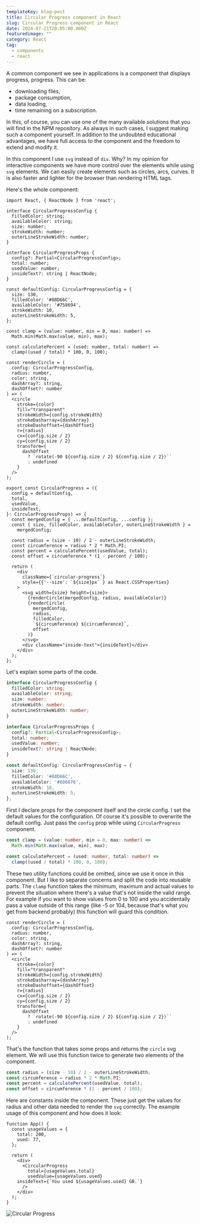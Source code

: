 ```yaml
---
templateKey: blog-post
title: Circular Progress component in React
slug: Circular Progress component in React
date: 2024-07-21T20:05:00.000Z
featuredimage: ""
category: React
tag:
  - components
  - react
---
```

A common component we see in applications is a component that displays progress, progress. This can be:
- downloading files,
- package consumption,
- data loading,
- time remaining on a subscription.

In this, of course, you can use one of the many available solutions that you will find in the NPM repository. As always in such cases, I suggest making such a component yourself. In addition to the undoubted educational advantages, we have full access to the component and the freedom to extend and modify it.

In this component I use `svg` instead of `div`. Why? In my opinion for interactive components we have more control over the elements while using `svg` elements. We can easily create elements such as circles, arcs, curves. It is also faster and lighter for the browser than rendering HTML tags. 

Here's the whole component:

```react
import React, { ReactNode } from 'react';

interface CircularProgressConfig {
  filledColor: string;
  availableColor: string;
  size: number;
  strokeWidth: number;
  outerLineStrokeWidth: number;
}

interface CircularProgressProps {
  config?: Partial<CircularProgressConfig>;
  total: number;
  usedValue: number;
  insideText?: string | ReactNode;
}

const defaultConfig: CircularProgressConfig = {
  size: 130,
  filledColor: '#88D66C',
  availableColor: '#758694',
  strokeWidth: 10,
  outerLineStrokeWidth: 5,
};

const clamp = (value: number, min = 0, max: number) =>
  Math.min(Math.max(value, min), max);

const calculatePercent = (used: number, total: number) =>
  clamp((used / total) * 100, 0, 100);

const renderCircle = (
  config: CircularProgressConfig,
  radius: number,
  color: string,
  dashArray?: string,
  dashOffset?: number
) => (
  <circle
    stroke={color}
    fill="transparent"
    strokeWidth={config.strokeWidth}
    strokeDasharray={dashArray}
    strokeDashoffset={dashOffset}
    r={radius}
    cx={config.size / 2}
    cy={config.size / 2}
    transform={
      dashOffset
        ? `rotate(-90 ${config.size / 2} ${config.size / 2})``
        : undefined
    }
  />
);

export const CircularProgress = ({
  config = defaultConfig,
  total,
  usedValue,
  insideText,
}: CircularProgressProps) => {
  const mergedConfig = { ...defaultConfig, ...config };
  const { size, filledColor, availableColor, outerLineStrokeWidth } =
    mergedConfig;

  const radius = (size - 10) / 2 - outerLineStrokeWidth;
  const circumference = radius * 2 * Math.PI;
  const percent = calculatePercent(usedValue, total);
  const offset = circumference * (1 - percent / 100);

  return (
    <div
      className={`circular-progress`}
      style={{'--size': `${size}px` } as React.CSSProperties}
    >
      <svg width={size} height={size}>
        {renderCircle(mergedConfig, radius, availableColor)}
        {renderCircle(
          mergedConfig,
          radius,
          filledColor,
          `${circumference} ${circumference}`,
          offset
        )}
      </svg>
      <div className="inside-text">{insideText}</div>
    </div>
  );
};
```

Let's explain some parts of the code.

```typescript
interface CircularProgressConfig {
  filledColor: string;
  availableColor: string;
  size: number;
  strokeWidth: number;
  outerLineStrokeWidth: number;
}

interface CircularProgressProps {
  config?: Partial<CircularProgressConfig>;
  total: number;
  usedValue: number;
  insideText?: string | ReactNode;
}

const defaultConfig: CircularProgressConfig = {
  size: 130,
  filledColor: '#88D66C',
  availableColor: '#606676',
  strokeWidth: 10,
  outerLineStrokeWidth: 5,
};
```
First I declare props for the component itself and the circle config. I set the default values for the configuration. Of course it's possible to overwrite the default config. Just pass the `config` prop while using `CircularProgress` component.

```typescript
const clamp = (value: number, min = 0, max: number) =>
  Math.min(Math.max(value, min), max);

const calculatePercent = (used: number, total: number) =>
  clamp((used / total) * 100, 0, 100);
```

These two utility functions could be omitted, since we use it once in this component. But I like to separate concerns and split the code into reusable parts. The `clamp` function takes the minimum, maximum and actual values to prevent the situation where there's a value that's not inside the valid range. For example if you want to show values from 0 to 100 and you accidentally pass a value outside of this range (like -5 or 104, because that's what you get from backend probably) this function will guard this condition. 

```react
const renderCircle = (
  config: CircularProgressConfig,
  radius: number,
  color: string,
  dashArray?: string,
  dashOffset?: number
) => (
  <circle
    stroke={color}
    fill="transparent"
    strokeWidth={config.strokeWidth}
    strokeDasharray={dashArray}
    strokeDashoffset={dashOffset}
    r={radius}
    cx={config.size / 2}
    cy={config.size / 2}
    transform={
      dashOffset
        ? `rotate(-90 ${config.size / 2} ${config.size / 2})``
        : undefined
    }
  />
);
```

That's the function that takes some props and returns the `circle` svg element. We will use this function twice to generate two elements of the component.

```typescript
const radius = (size - 10) / 2 - outerLineStrokeWidth;
const circumference = radius * 2 * Math.PI;
const percent = calculatePercent(usedValue, total);
const offset = circumference * (1 - percent / 100);
```

Here are constants inside the component. These just get the values for radius and other data needed to render the `svg` correctly. 
The example usage of this component and how does it look:

```react
function App() {
  const usageValues = {
    total: 200,
    used: 77,
  };

  return (
    <div>
      <CircularProgress
        total={usageValues.total}
        usedValue={usageValues.used}
	insideText={`You used ${usageValues.used} GB.`}
      />
    </div>
  );
}
```

![Circular Progress](/circular_progress_0.png)
